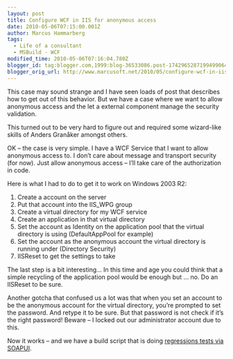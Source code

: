 ```yaml
---
layout: post
title: Configure WCF in IIS for anonymous access
date: 2010-05-06T07:15:00.001Z
author: Marcus Hammarberg
tags:
  - Life of a consultant
  - MSBuild - WCF
modified_time: 2010-05-06T07:16:04.780Z
blogger_id: tag:blogger.com,1999:blog-36533086.post-1742965287199499064
blogger_orig_url: http://www.marcusoft.net/2010/05/configure-wcf-in-iis-for-anonymous.html
---
```



This case may sound strange and I have seen loads of post that describes
how to get out of this behavior. But we have a case where we want to
allow anonymous access and the let a external component manage the
security validation.

This turned out to be very hard to figure out and required some
wizard-like skills of Anders Granåker amongst others.

OK – the case is very simple. I have a WCF Service that I want to allow
anonymous access to. I don’t care about message and transport security
(for now). Just allow anonymous access – I’ll take care of the
authorization in code.

Here is what I had to do to get it to work on Windows 2003 R2:

1. Create a account on the server
2. Put that account into the IIS_WPG group
3. Create a virtual directory for my WCF service
4. Create an application in that virtual directory
5. Set the account as Identity on the application pool that the virtual
    directory is using (DefaultAppPool for example)
6. Set the account as the anonymous account the virtual directory is
    running under (Directory Security)
7. IISReset to get the settings to take

The last step is a bit interesting… In this time and age you could think
that a simple recycling of the application pool would be enough but …
no. Do an IISReset to be sure.

Another gotcha that confused us a lot was that when you set an account
to be the anonymous account for the virtual directory, you’re prompted
to set the password. And retype it to be sure. But that password is not
check if it’s the right password! Beware – I locked out our
administrator account due to this.

Now it works – and we have a build script that is doing <a
href="http://www.marcusoft.net/2010/04/calling-soapui-testscript-from-msbuild.html"
target="_blank">regressions tests via SOAPUI</a>.

